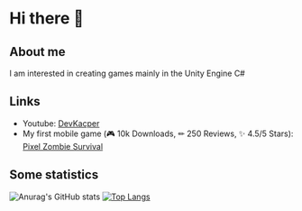 # Hi there 👋

## About me
I am interested in creating games mainly in the Unity Engine C#

## Links
- Youtube: [DevKacper](https://www.youtube.com/c/DevKacper)
- My first mobile game (🎮 10k Downloads, ✏ 250 Reviews, ✨ 4.5/5 Stars): [Pixel Zombie Survival](https://play.google.com/store/apps/details?id=com.KDApps.PixelZombieSurvival)

## Some statistics
![Anurag's GitHub stats](https://github-readme-stats.vercel.app/api?username=KacperGra&show_icons=true&theme=dark&count_private=true)
[![Top Langs](https://github-readme-stats.vercel.app/api/top-langs/?username=KacperGra&layout=compact&hide=CMake,Makefile,ShaderLab)](https://github.com/anuraghazra/github-readme-stats)
